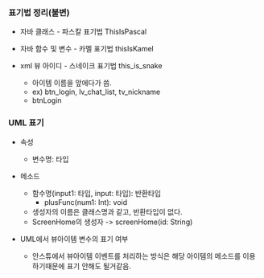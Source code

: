 ### 표기법 정리(불변)

* 자바 클래스 - 파스칼 표기법 ThisIsPascal

* 자바 함수 및 변수 - 카멜 표기법 thisIsKamel
* xml 뷰 아이디 - 스네이크 표기법 this_is_snake
  * 아이템 이름을 앞에다가 씀.
  * ex) btn_login, lv_chat_list, tv_nickname
  * btnLogin

### UML 표기

* 속성
  * 변수명: 타입
* 메소드
  * 함수명(input1: 타입, input: 타입): 반환타입
    * plusFunc(num1: Int): void
  * 생성자의 이름은 클래스명과 같고, 반환타입이 없다.
  * ScreenHome의 생성자 ->  screenHome(id: String)



* UML에서 뷰아이템 변수의 표기 여부
  * 안스튜에서 뷰아이템 이벤트를 처리하는 방식은 해당 아이템의 메소드를 이용하기때문에 표기 안해도 될거같음.